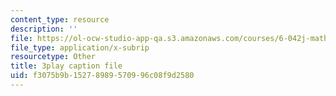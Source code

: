 ```yaml
---
content_type: resource
description: ''
file: https://ol-ocw-studio-app-qa.s3.amazonaws.com/courses/6-042j-mathematics-for-computer-science-spring-2015/f3075b9b15278989570996c08f9d2580_i5AWE-OoOsY.srt
file_type: application/x-subrip
resourcetype: Other
title: 3play caption file
uid: f3075b9b-1527-8989-5709-96c08f9d2580
---
```


